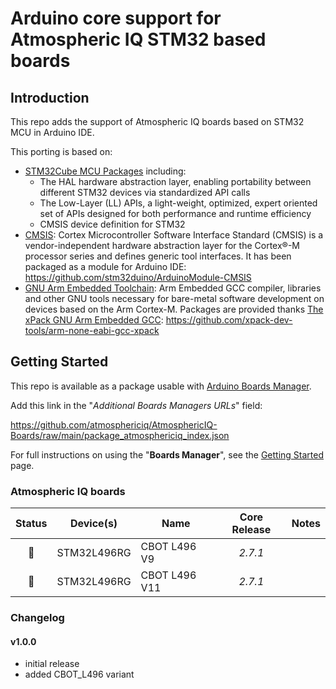 # Arduino core support for Atmospheric IQ STM32 based boards

## Introduction

This repo adds the support of Atmospheric IQ boards based on STM32 MCU in Arduino IDE.<br>

This porting is based on:
* [STM32Cube MCU Packages](https://www.st.com/en/embedded-software/stm32cube-mcu-packages.html) including:
    * The HAL hardware abstraction layer, enabling portability between different STM32 devices via standardized API calls
    * The Low-Layer (LL) APIs, a light-weight, optimized, expert oriented set of APIs designed for both performance and runtime efficiency
    * CMSIS device definition for STM32
* [CMSIS](https://developer.arm.com/embedded/cmsis): Cortex Microcontroller Software Interface Standard (CMSIS) is a vendor-independent hardware abstraction layer for the Cortex®-M processor series and defines generic tool interfaces. It has been packaged as a module for Arduino IDE: https://github.com/stm32duino/ArduinoModule-CMSIS
* [GNU Arm Embedded Toolchain](https://developer.arm.com/open-source/gnu-toolchain/gnu-rm): Arm Embedded GCC compiler, libraries and other GNU tools necessary for bare-metal software development on devices based on the Arm Cortex-M. Packages are provided thanks [The xPack GNU Arm Embedded GCC](https://xpack.github.io/arm-none-eabi-gcc/): https://github.com/xpack-dev-tools/arm-none-eabi-gcc-xpack

## Getting Started

This repo is available as a package usable with [Arduino Boards Manager](https://www.arduino.cc/en/guide/cores).

Add this link in the "*Additional Boards Managers URLs*" field:

https://github.com/atmosphericiq/AtmosphericIQ-Boards/raw/main/package_atmosphericiq_index.json


For full instructions on using the "**Boards Manager**", see the [Getting Started](https://github.com/stm32duino/Arduino_Core_STM32/wiki/Getting-Started) page.


### Atmospheric IQ boards

| Status | Device(s) | Name | Core Release | Notes |
| :----: | :-------: | ---- | :-----: | :---- |
| :green_heart: | STM32L496RG | CBOT L496 V9 | *2.7.1* |  |
| :green_heart: | STM32L496RG | CBOT L496 V11 | *2.7.1* |  |

### Changelog

#### v1.0.0

- initial release
- added CBOT_L496 variant
